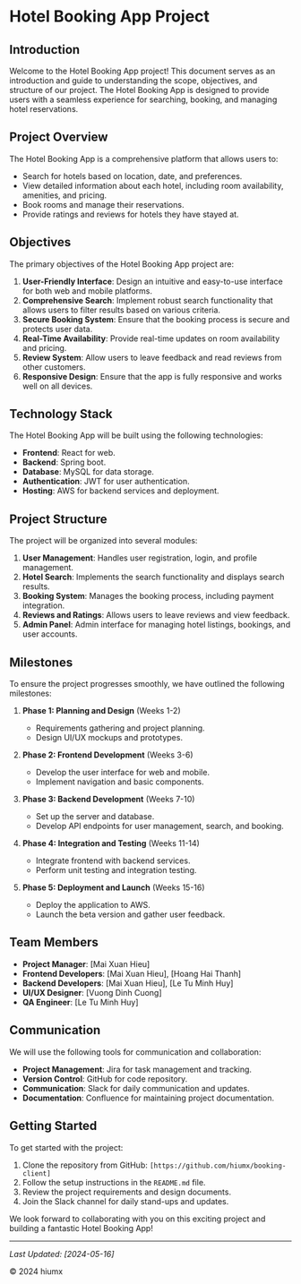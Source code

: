 # Hotel Booking App Project

## Introduction
Welcome to the Hotel Booking App project! This document serves as an introduction and guide to understanding the scope, objectives, and structure of our project. The Hotel Booking App is designed to provide users with a seamless experience for searching, booking, and managing hotel reservations.

## Project Overview
The Hotel Booking App is a comprehensive platform that allows users to:
- Search for hotels based on location, date, and preferences.
- View detailed information about each hotel, including room availability, amenities, and pricing.
- Book rooms and manage their reservations.
- Provide ratings and reviews for hotels they have stayed at.

## Objectives
The primary objectives of the Hotel Booking App project are:
1. **User-Friendly Interface**: Design an intuitive and easy-to-use interface for both web and mobile platforms.
2. **Comprehensive Search**: Implement robust search functionality that allows users to filter results based on various criteria.
3. **Secure Booking System**: Ensure that the booking process is secure and protects user data.
4. **Real-Time Availability**: Provide real-time updates on room availability and pricing.
5. **Review System**: Allow users to leave feedback and read reviews from other customers.
6. **Responsive Design**: Ensure that the app is fully responsive and works well on all devices.

## Technology Stack
The Hotel Booking App will be built using the following technologies:
- **Frontend**: React for web.
- **Backend**: Spring boot.
- **Database**: MySQL for data storage.
- **Authentication**: JWT for user authentication.
- **Hosting**: AWS for backend services and deployment.

## Project Structure
The project will be organized into several modules:
1. **User Management**: Handles user registration, login, and profile management.
2. **Hotel Search**: Implements the search functionality and displays search results.
3. **Booking System**: Manages the booking process, including payment integration.
4. **Reviews and Ratings**: Allows users to leave reviews and view feedback.
5. **Admin Panel**: Admin interface for managing hotel listings, bookings, and user accounts.

## Milestones
To ensure the project progresses smoothly, we have outlined the following milestones:
1. **Phase 1: Planning and Design** (Weeks 1-2)
   - Requirements gathering and project planning.
   - Design UI/UX mockups and prototypes.

2. **Phase 2: Frontend Development** (Weeks 3-6)
   - Develop the user interface for web and mobile.
   - Implement navigation and basic components.

3. **Phase 3: Backend Development** (Weeks 7-10)
   - Set up the server and database.
   - Develop API endpoints for user management, search, and booking.

4. **Phase 4: Integration and Testing** (Weeks 11-14)
   - Integrate frontend with backend services.
   - Perform unit testing and integration testing.

5. **Phase 5: Deployment and Launch** (Weeks 15-16)
   - Deploy the application to AWS.
   - Launch the beta version and gather user feedback.

## Team Members
- **Project Manager**: [Mai Xuan Hieu]
- **Frontend Developers**: [Mai Xuan Hieu], [Hoang Hai Thanh]
- **Backend Developers**: [Mai Xuan Hieu], [Le Tu Minh Huy]
- **UI/UX Designer**: [Vuong Dinh Cuong]
- **QA Engineer**: [Le Tu Minh Huy]

## Communication
We will use the following tools for communication and collaboration:
- **Project Management**: Jira for task management and tracking.
- **Version Control**: GitHub for code repository.
- **Communication**: Slack for daily communication and updates.
- **Documentation**: Confluence for maintaining project documentation.

## Getting Started
To get started with the project:
1. Clone the repository from GitHub: `[https://github.com/hiumx/booking-client]`
2. Follow the setup instructions in the `README.md` file.
3. Review the project requirements and design documents.
4. Join the Slack channel for daily stand-ups and updates.

We look forward to collaborating with you on this exciting project and building a fantastic Hotel Booking App!

---

*Last Updated: [2024-05-16]*

© 2024 hiumx
